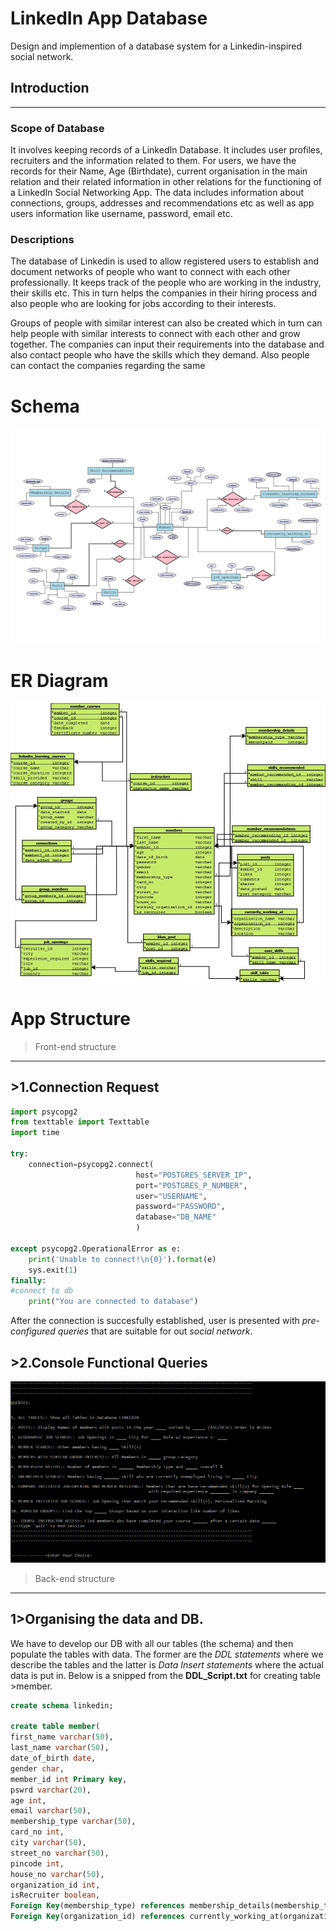 # LinkedIn App Database
Design and implemention of a database system for a Linkedin-inspired social network.


## Introduction

--------------------------------------------------------------

### Scope of Database
It involves keeping records of a LinkedIn Database. It includes user profiles, recruiters and
the information related to them. For users, we have the records for their Name, Age
(Birthdate), current organisation in the main relation and their related information in other
relations for the functioning of a ​LinkedIn Social Networking App​. The data includes
information about connections, groups, addresses and recommendations etc as well as
app users information like username, password, email etc.


### Descriptions
The database of Linkedin is used to allow registered users to establish and document
networks of people who want to connect with each other professionally. It keeps track of
the people who are working in the industry, their skills etc. This in turn helps the
companies in their hiring process and also people who are looking for jobs according to
their interests. 

Groups of people with similar interest can also be created which in turn can help people
with similar interests to connect with each other and grow together.
The companies can input their requirements into the database and also contact people
who have the skills which they demand. Also people can contact the companies regarding
the same

# Schema
![](https://raw.githubusercontent.com/MukundKal/postgres-linkedin/master/img/schema.PNG)

# ER Diagram
![](https://raw.githubusercontent.com/MukundKal/postgres-linkedin/master/img/final%20schema.jpeg)



# App Structure

>Front-end structure
--------------------------------------------------------------------------------------------------------------------------------------
## >1.Connection Request
```python
import psycopg2
from texttable import Texttable
import time

try:
    connection=psycopg2.connect(
                            host="POSTGRES_SERVER_IP",
                            port="POSTGRES_P_NUMBER",
                            user="USERNAME",
                            password="PASSWORD",
                            database="DB_NAME"
                            )

except psycopg2.OperationalError as e:
    print('Unable to connect!\n{0}').format(e)
    sys.exit(1)
finally:
#connect to db 
    print("You are connected to database")

```
After the connection is succesfully established, user is presented with *pre-configured queries* that are suitable for out *social network*.


## >2.Console Functional Queries
![](https://raw.githubusercontent.com/MukundKal/postgres-linkedin/master/img/console.PNG)


>Back-end structure
-------------------------------------------------------------------------------------------------------------

## 1>Organising the data and DB.

We have to develop our DB with all our tables (the schema) and then populate the tables with data. The former are the *DDL statements* where we describe the tables and the latter is *Data Insert statements* where the actual data is put in. Below is a snipped from the **DDL_Script.txt** for creating table >member.
```sql
create schema linkedin;

create table member(
first_name varchar(50),
last_name varchar(50),
date_of_birth date,
gender char,
member_id int Primary key,
pswrd varchar(20),
age int,
email varchar(50),
membership_type varchar(50),
card_no int,
city varchar(50),
street_no varchar(50),
pincode int,
house_no varchar(50),
organization_id int,
isRecruiter boolean,
Foreign Key(membership_type) references membership_details(membership_type),
Foreign Key(organization_id) references currently_working_at(organization_id));

